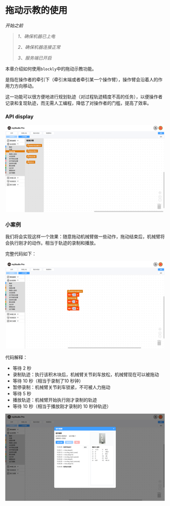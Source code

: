 # 拖动示教的使用

*开始之前*

> *1、确保机器已上电*
> 
> *2、确保机器连接正常*
> 
> *3、服务端已开启*

本章介绍如何使用`blockly`中的拖动示教功能。

是指在操作者的牵引下（牵引末端或者牵引某一个操作臂），操作臂会沿着人的作用力方向移动。

这一功能可以很方便地进行规划轨迹（对过程轨迹精度不高的任务），以便操作者记录和复现轨迹，而无需人工编程，降低了对操作者的门槛，提高了效率。

### API display

<img src="../../../resources/3-FunctionsAndApplications/5.myBlockly/blockly/dragTeach1.png" />

### 小案例

我们将会实现这样一个效果：随意拖动机械臂做一些动作，拖动结束后，机械臂将会执行刚才的动作。相当于轨迹的录制和播放。

完整代码如下：

<img src="../../../resources/3-FunctionsAndApplications/5.myBlockly/blockly/dragTeach2.png" />

代码解释：
- 等待 2 秒
- 录制轨迹：执行该积木块后，机械臂关节刹车放松，机械臂现在可以被拖动
- 等待 10 秒（相当于录制了10 秒钟）
- 暂停录制：机械臂关节刹车锁紧，不可被人力拖动
- 等待 5 秒
- 播放轨迹：机械臂开始执行刚才录制的轨迹
- 等待 10 秒（相当于播放刚才录制的 10 秒钟轨迹）

<img src="../../../resources/3-FunctionsAndApplications/5.myBlockly/blockly/dragTeach3.png" />